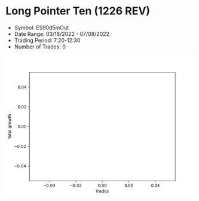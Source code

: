 # Long Pointer Ten (1226 REV) 
- Symbol: ES90d5mOut
- Date Range: 03/18/2022 - 07/08/2022
- Trading Period: 7:20-12:30
- Number of Trades: 0

![Plot](LongPointerTen(1226REV)ES90d5mOut.png)






